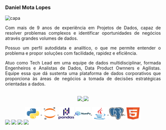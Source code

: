 ### Daniel Mota Lopes

 <!--img src="https://daxg39y63pxwu.cloudfront.net/images/blog/data-engineering-skills/Essential_Data_Engineer_Skills.png" title="capa" alt="capa" /> --> 
<img src="https://lh3.googleusercontent.com/pw/ABLVV86LhRtesSB4N3IwpNuHXCUk6UmVueCwMFwBWj6HW7MzqP2GydeS-wJdiwO_iPyIiYoqWJWACVKA7xD6wwXK21cXprBndCLQD7XcHT66pCw-c21cKG-ZlR7YCYkXax97HkwLN5thHjYOj-l4MOw2cvVDpQ=w2133-h541-s-no-gm?authuser=0" title="capa" alt="capa" />

<!--
- 🔭 I’m currently working with Data Engineering
- 🌱 I’m currently learning Apache Airflow, Spark and AWS
- 😄 Pronouns: she/her
-->

</div>
<div align="justify">

Com mais de 9 anos de experiência em Projetos de Dados, capaz de resolver problemas complexos e identificar oportunidades de negócios através grandes volumes de dados.

Possuo um perfil autodidata e analítico, o que me permite entender o problema e propor soluções com facilidade, rapidez e eficiência. 

Atuo como Tech Lead em uma equipe de dados multidisciplinar, formada Engenheiros e Analistas de  Dados, Data Product Ownners e Agilistas. Equipe essa que dá sustenta uma plataforma de dados corporativos que proporciona às áreas de negócios a tomada de decisões estratégicas orientadas a dados.


</div>
<br>
<div align="center">
  <a href="https://github.com/Dannylopes">

   <img height="180em" src="https://github-readme-stats.vercel.app/api?username=Dannylopes&show_icons=true&theme=onedark&include_all_commits=true&count_private=true"/>
  
   <img height="180em" src="https://github-readme-stats.vercel.app/api/top-langs/?username=Dannylopes&layout=compact&langs_count=7&theme=onedark"/>
</div>

 
<div style="display: inline_block; text-align: center;">
  <br>
  
  <img align="center" alt="Danny-Python" height="40" width="50" src="https://raw.githubusercontent.com/devicons/devicon/master/icons/python/python-original.svg">
  
  <img align="center" alt="Mi-Jupyter" height="40" width="50" src="https://raw.githubusercontent.com/devicons/devicon/master/icons/jupyter/jupyter-original.svg">
  
  <img align="center" alt="Mi-Pandas" height="40" width="50" src="https://raw.githubusercontent.com/devicons/devicon/master/icons/pandas/pandas-original-wordmark.svg">
  
  <img align="center" alt="Mi-Numpy" height="40" width="50" src="https://raw.githubusercontent.com/devicons/devicon/master/icons/numpy/numpy-original-wordmark.svg">
  
  <img align="center" alt="Mi-Java" height="40" width="50" src="https://raw.githubusercontent.com/devicons/devicon/master/icons/java/java-original.svg">
  
  <img align="center" alt="Mi-Postgresql" height="40" width="50" src="https://raw.githubusercontent.com/devicons/devicon/master/icons/postgresql/postgresql-original.svg">
  
  <img align="center" alt="Mi-Html" height="40" width="50" src="https://raw.githubusercontent.com/devicons/devicon/master/icons/html5/html5-original.svg">
</div>

 

<div> 
  <a href="https://www.youtube.com/@danielmotalopes" target="_blank"><img src="https://img.shields.io/badge/YouTube-FF0000?style=for-the-badge&logo=youtube&logoColor=white" target="_blank"></a>
  <a href="https://www.linkedin.com/in/daniel-mota-lopes/" target="_blank"><img src="https://img.shields.io/badge/-LinkedIn-%230077B5?style=for-the-badge&logo=linkedin&logoColor=white" target="_blank"></a>
  <a href = "mailto:danielmotalopes83@gmail.com"><img src="https://img.shields.io/badge/-Gmail-%23333?style=for-the-badge&logo=gmail&logoColor=white" target="_blank"></a>
  <a href="https://instagram.com/daniel.mota.lopes" target="_blank"><img src="https://img.shields.io/badge/-Instagram-%23E4405F?style=for-the-badge&logo=instagram&logoColor=white" target="_blank"></a>
</div>
  
